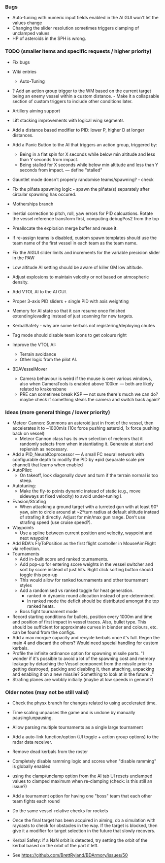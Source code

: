 ### Bugs
- Auto-tuning with numeric input fields enabled in the AI GUI won't let the values change
- Changing the slider resolution sometimes triggers clamping of unclamped values
- HP of asteroids in the SPH is wrong.


### TODO (smaller items and specific requests / higher priority)
- Fix bugs

- Wiki entries
    - Auto-Tuning

- ? Add an action group trigger to the WM based on the current target being an enemy vessel within a custom distance. - Make it a collapsable section of custom triggers to include other conditions later.
- Artillery aiming support
- Lift stacking improvements with logical wing segments
- Add a distance based modifier to PID: lower P, higher D at longer distances.
- Add a Panic Button to the AI that triggers an action group, triggered by:
    - Being in a flat spin for X seconds while below min altitude and less than Y seconds from impact.
    - Being stalled for X seconds while below min altitude and less than Y seconds from impact. — define "stalled"

- Gauntlet mode doesn't properly randomise teams/spawning? - check
- Fix the piñata spawning logic - spawn the piñata(s) separately after circular spawning has occured.
- Motherships branch
- Inertial correction to pitch, roll, yaw errors for PID calcuations. Rotate the vessel reference transform first, computing debugPos2 from the top 
- Preallocate the explosion merge buffer and reuse it.
- If re-assign teams is disabled, custom spawn templates should use the team name of the first vessel in each team as the team name.
- Fix the AIGUI slider limits and increments for the variable precision slider in the PAW
- Low altitude AI setting should be aware of killer GM low altitude.
- Adjust explosions to maintain velocity or not based on atmospheric density.
- Add VTOL AI to the AI GUI.
- Proper 3-axis PID sliders + single PID with axis weighting
- Memory for AI state so that it can resume once finished extending/evading instead of just scanning for new targets.
- KerbalSafety - why are some kerbals not registering/deploying chutes
- Tag mode should disable team icons to get colours right
- Improve the VTOL AI:
    - Terrain avoidance
    - Other logic from the pilot AI.

- BDAVesselMover
    - Camera behaviour is weird if the mouse is over various windows, also when CameraTools is enabled above 100km — both are likely related to krakensbane
    - PRE can sometimes break KSP — not sure there's much we can do? maybe check if something steals the camera and switch back again?


### Ideas (more general things / lower priority)
- Meteor Cannon: Summons an asteroid just in front of the vessel, then accelerates it to ~1000m/s (10x force pushing asteroid, 1x force pushing back on vessel)
    - Meteor Cannon class has its own selection of meteors that it randomly selects from when instantiating it. Generate at start and replenish as necessary.
- Add a PID_NeuralCoprocessor — A small FC neural network with configurable depth to modify the PID by ±pid (separate scale per channel) that learns when enabled
- AutoPilot:
    - On takeoff, look diagonally down and turn if the terrain normal is too steep.
- Autotuning:
    - Make the fly-to points dynamic instead of static (e.g., move sideways at fixed velocity) to avoid under-tuning I.
- Evasion/Strafing
    - When attacking a ground target with a turreted gun with at least 90° yaw, aim to circle around at ~2*turn radius at default altitude instead of strafing it directly. Adjust for min/max gun range. Don't use strafing speed (use cruise speed?).
- Waypoints
    - Use a spline between current position and velocity, waypoint and next waypoint 
- Add BDA's FlyToPosition as the first flight controller in MouseAimFlight via reflection.
- Tournaments
    - Add in-built score and ranked tournaments.
    - Add pop-up for entering score weights in the vessel switcher and sort by score instead of just hits. Right click sorting button should toggle this pop-up
    - This would allow for ranked tournaments and other tournament styles
    - Add a randomised vs ranked toggle for heat generation.
        - ranked => dynamic round allocation instead of pre-determined.
        - In ranked mode the deficit should be distributed amongst the top ranked heats.
    - Boss fight tournament mode
- Record starting conditions for bullets, position every 1000m and time and position of first impact in vessel traces. Also, bullet type. This should be sufficient for approximate curves in blender and colours, etc. can be found from the configs.
- Add a max morgue capacity and recycle kerbals once it's full. Regen the main 4 and discard the others? Would need special handling for custom kerbals.
- Profile the infinite ordinance option for spawning missile parts. "I wonder if it's possible to avoid a lot of the spawning cost and memory leakage by detaching the Vessel component from the missile prior to getting destroyed, packing and disabling it, then attaching, unpacking and enabling it on a new missile? Something to look at in the future..."
- Strafing planes are wobbly initially (maybe at low speeds in general?)


### Older notes (may not be still valid)
- Check the physx branch for changes related to using accelerated time.
- Time scaling unpauses the game and is undone by manually pausing/unpausing.
- Allow parsing multiple tournaments as a single large tournament
- Add a auto-link function/option (UI toggle + action group options) to the radar data receiver.
- Remove dead kerbals from the roster
- Completely disable ramming logic and scores when "disable ramming" is globally enabled
- using the clamp/unclamp option from the AI tab UI resets unclamped values to clamped maximum when re-clamping (check: is this still an issue?)
- Add a tournament option for having one "boss" team that each other team fights each round
- Do the same vessel-relative checks for rockets
- Once the final target has been acquired in aiming, do a simulation with raycasts to check for obstacles in the way. If the target is blocked, then give it a modifier for target selection in the future that slowly recovers.
- Kerbal Safety: if a NaN orbit is detected, try setting the orbit of the kerbal based on the orbit of the part it left.


- See https://github.com/BrettRyland/BDArmory/issues/50